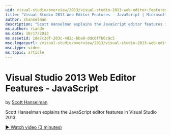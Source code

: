 ```yaml
---
uid: visual-studio/overview/2013/visual-studio-2013-web-editor-features-javascript
title: "Visual Studio 2013 Web Editor Features - JavaScript | Microsoft Docs"
author: shanselman
description: "Scott Hanselman explains the JavaScript editor features in Visual Studio 2013."
ms.author: riande
ms.date: 10/17/2013
ms.assetid: 1de7c3df-203c-4d2c-bba0-ddc6ffb6c9c5
msc.legacyurl: /visual-studio/overview/2013/visual-studio-2013-web-editor-features-javascript
msc.type: video
ms.topic: article
---
```

# Visual Studio 2013 Web Editor Features - JavaScript

by [Scott Hanselman](https://github.com/shanselman)

Scott Hanselman explains the JavaScript editor features in Visual Studio 2013.

[&#9654; Watch video (3 minutes)](https://channel9.msdn.com/Blogs/ASP-NET-Site-Videos/visual-studio-2013-web-editor-features-javascript)

